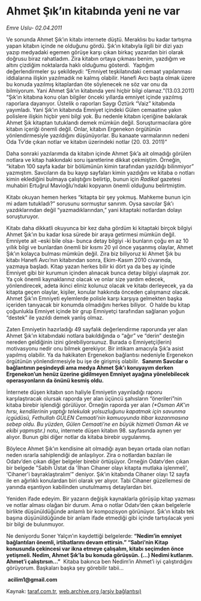 # Ahmet Şık’ın kitabında yeni ne var

*Emre Uslu- 02.04.2011*

<div class="yazi"><p>Ve sonunda Ahmet Şık’ın kitabı internete düştü. Meraklısı bu kadar tartışma yapan kitabın içinde ne olduğunu gördü. Şık’ın kitabıyla ilgili bir dizi yazı yazıp medyadaki egemen görüşe karşı çıkan birkaç yazardan biri olarak doğrusu biraz rahatladım. Zira kitabın ortaya çıkması benim, yazdığım ve altını çizdiğim noktalarda haklı olduğumu gösterdi.  Yaptığım değerlendirmeler şu şekildeydi: “Emniyet teşkilatındaki cemaat yapılanması iddialarına ilişkin yazılmadık ne kalmış olabilir. Hanefi Avcı başta olmak üzere bu konuda yazılmış kitaplardan öte söylenecek ne söz var onu da bilmiyorum. Yani Ahmet Şık’ın kitabında yeni hiçbir bilgi olamaz.”(13.03.2011) “Şık’ın kitabına konu olan bilgiler önceki yıllarda emniyet içinde yazılmış raporlara dayanıyor. Üstelik o raporları Saygı Öztürk “Vaiz” kitabında yayımladı. Yani Şık’ın kitabında Emniyet içindeki Gülen cemaatine yakın polislere ilişkin hiçbir yeni bilgi yok. Bu nedenle kitabın içeriğine bakılarak Ahmet Şık kitaptan tutuklandı demek mümkün değil. Soruşturmacılara göre kitabın içeriği önemli değil. Onlar, kitabın Ergenekon örgütünün yönlendirmesiyle yazıldığını düşünüyorlar. Bu kanaate varmalarının nedeni Oda Tv’de çıkan notlar ve kitabın üzerindeki notlar (20. 03. 2011)”</p>
<p>Daha sonraki yazılarımda da kitabın içinde Ahmet Şık’a ait olmadığı görülen notlara ve kitap hakkındaki soru işaretlerine dikkat çekmiştim. Örneğin, “kitabın 100 sayfa kadar bir bölümünün kimin tarafından yazıldığı bilinmiyor” yazmıştım. Savcıların da bu kayıp sayfaları kimin yazdığını ve kitaba o notları kimin eklediğini bulmaya çalıştığını belirtip, bunun için <i>Radikal</i> gazetesi muhabiri Ertuğrul Mavioğlu’ndaki kopyanın önemli olduğunu belirtmiştim. </p>
<p>Kitabı okuyan hemen herkes “kitapta bir şey yokmuş. Mahkeme bunun için mi adam tutukladı?” sorusunu sormuştur sanırım. Oysa savcılar Şık’ı yazdıklarından değil “yazmadıklarından,” yani kitaptaki notlardan dolayı soruşturuyor. </p>
<p>Kitabı daha dikkatli okuyunca bir kez daha gördüm ki kitaptaki birçok bilgiyi Ahmet Şık’ın bu kadar kısa sürede bir araya getirmesi mümkün değil. Emniyete ait –eski bile olsa- bunca detay bilgiyi -ki bunların çoğu en az 10 yıllık bilgi ve bunlardan önemli bir kısmı 20 yıl önce yaşanmış olaylar, Ahmet Şık’ın kolayca bulması mümkün değil. Zira biz biliyoruz ki Ahmet Şık bu kitabı Hanefi Avcı’nın kitabından sonra, Ekim-Kasım 2010 civarında, yazmaya başladı. Kitap yazan herkes bilir ki dört ya da beş ay içinde Emniyet gibi bir kurumun içinden alınacak bunca detay bilgiyi ulaşmak zor. Ya çok önemli kaynaklarınız olacak ve onlar size yardım edecek, yönlendirecek, adeta ikinci eliniz kolunuz olacak ve kitabı derleyecek, ya da kitapta geçen olaylar, kişiler, konular hakkında önceden çalışmanız olacak. Ahmet Şık’ın Emniyeti eylemlerde polisle karşı karşıya gelmekten başka içeriden tanıyacak bir konumda olmadığını herkes biliyor.  O halde bu kitap çoğunlukla Emniyet içinde bir grup Emniyetçi tarafından sağlanan yoğun “destek” ile yazıldı demek yanlış olmaz.  </p>
<p>Zaten Emniyetin hazırladığı 49 sayfalık değerlendirme raporunda yer alan Ahmet Şık’ın kitabındaki notlara bakıldığında o “ağır” ve “derin” desteğin nereden geldiğinin izini görebiliyorsunuz. Burada o Emniyetçi(lerin) motivasyonu nedir onu bilmek gerekiyor. Bir intikam amacıyla Şık’a asist yapılmış olabilir. Ya da hakikaten Ergenekon bağlantısı nedeniyle Ergenekon örgütünün yönlendirmesiyle bu işe de girişmiş olabilir.  <b>Sanırım Savcılar o bağlantının peşindeydi ama medya Ahmet Şık’ı koruyayım derken Ergenekon’un henüz üzerine gidilmeyen Emniyet ayağına yönelebilecek operasyonların da önünü kesmiş oldu.</b> </p>
<p>İnternete düşen kitabın son haliyle Emniyetin yayınladığı raporu karşılaştıracak olursak raporda yer alan üçüncü şahısların “önerileri”nin kitaba birebir işlendiği görülüyor. Örneğin raporda yer alan <i>(*Osman AK’ın hırsı, kendilerinin yaptığı telekulak yolsuzluğunu kapatmak için savunma içgüdüsü, Fethullah GÜLEN Cemaati’nin kamuoyunda itibar kazanmasına sebep oldu. Bu yüzden, Gülen Cemaati’ne en büyük hizmeti Osman Ak ve ekibi yapmıştır.) </i>notu, internete düşen kitabın 98. sayfasında aynen yer alıyor. Bunun gibi diğer notlar da kitaba birebir uygulanmış.</p>
<p>Böylece Ahmet Şık’ın kendisine ait olmadığı ayan beyan ortada olan notları neden ısrarla sahiplendiği de anlaşılıyor. Zira o notlardan bazıları ile Odatv’den çıkan diğer belgeler birebir örtüşüyor. Örneğin Odatv’den çıkan bir belgede "Sabih Üstat da 'İlhan Cihaner olayı kitapta mutlaka işlenmeli', ‘Cihaner'i bayraklaştıralım’” deniyor. Şık’ın kitabında Cihaner olayı 12 sayfa ile en ağırlıklı konulardan biri olarak yer alıyor. Tabi Cihaner güzellemesi de yanında eşantiyon kabilinden unutulmamış detaylardan biri. </p>
<p>Yeniden ifade edeyim. Bir yazarın değişik kaynaklarla görüşüp kitap yazması ve notlar alması olağan bir durum. Ama o notlar Odatv’den çıkan belgelerle birlikte düşünüldüğünde anlamlı bir kompozisyon görünüyor. Şık’ın kitabı tek başına düşünüldüğünde bir anlam ifade etmediği gibi içinde tartışılacak yeni bir bilgi de bulunmuyor. </p>
<p>Ne deniyordu Soner Yalçın’ın kaydettiği belgelerde: <strong>“Nedim’in emniyet bağlantıları önemli, irtibatlarını devam ettirsin.” “Sabri’nin Kitap konusunda çekincesi var ikna etmeye çalışalım, kitabı seçimden önce yetişmeli. Nedim, Ahmet Şık’la bu konuda görüşsün. (...) Nedimi kutlarım. Ahmet’i çalıştırsın...”</strong>  Kitaba bakınca ben Nedim’in Ahmet’i iyi çalıştırdığını görüyorum. Başkaları başka şey görebilir tabii…</p>
<p> <b>acilim1@gmail.com</b></p>
</div>

Kaynak: [taraf.com.tr](http://www.taraf.com.tr/emre-uslu/makale-ahmet-sik-in-kitabinda-yeni-ne-var.htm), [web.archive.org (arşiv bağlantısı)](http://web.archive.org/web/20131023104106/http://www.taraf.com.tr/emre-uslu/makale-ahmet-sik-in-kitabinda-yeni-ne-var.htm)
